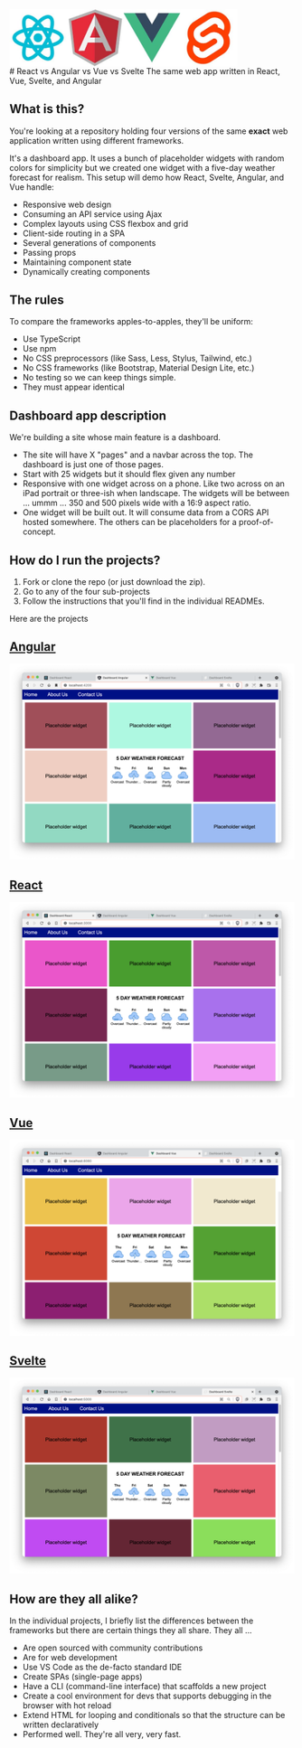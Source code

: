 <div style="display: flex;">
<img src="./screenshots/reactLogo.jpg" alt="React" style="width: 20%" />
<img src="./screenshots/angularLogo.jpg" alt="Angular" style="width: 20%" />
<img src="./screenshots/vueLogo.jpg" alt="Vue" style="width: 20%" />
<img src="./screenshots/svelteLogo.jpg" alt="Svelte" style="width: 20%" />
</div>
# React vs Angular vs Vue vs Svelte
The same web app written in React, Vue, Svelte, and Angular

## What is this?
You're looking at a repository holding four versions of the same **exact** web application written using different frameworks.

It's a dashboard app. It uses a bunch of placeholder widgets with random colors for simplicity but we created one widget with a five-day weather forecast for realism. This setup will demo how React, Svelte, Angular, and Vue handle:
- Responsive web design
- Consuming an API service using Ajax
- Complex layouts using CSS flexbox and grid
- Client-side routing in a SPA
- Several generations of components
- Passing props
- Maintaining component state
- Dynamically creating components

## The rules
To compare the frameworks apples-to-apples, they'll be uniform:
- Use TypeScript
- Use npm
- No CSS preprocessors (like Sass, Less, Stylus, Tailwind, etc.)
- No CSS frameworks (like Bootstrap, Material Design Lite, etc.)
- No testing so we can keep things simple.
- They must appear identical

## Dashboard app description
We're building a site whose main feature is a dashboard. 
- The site will have X "pages" and a navbar across the top. The dashboard is just one of those pages.
- Start with 25 widgets but it should flex given any number
- Responsive with one widget across on a phone. Like two across on an iPad portrait or three-ish when landscape. The widgets will be between ... ummm ... 350 and 500 pixels wide with a 16:9 aspect ratio.
- One widget will be built out. It will consume data from a CORS API hosted somewhere. The others can be placeholders for a proof-of-concept.

## How do I run the projects?
1. Fork or clone the repo (or just download the zip).
2. Go to any of the four sub-projects
3. Follow the instructions that you'll find in the individual READMEs.

Here are the projects
## [Angular](./dashboard-angular)
![Screengrab with Angular](screenshots/Angular.png)

## [React](./dashboard-react)
![Screengrab with React](./screenshots/React.png?raw=true)

## [Vue](./dashboard-vue)
![Screengrab with Vue](screenshots/Vue.png)

## [Svelte](./dashboard-svelte)
![Screengrab with Svelte](screenshots/Svelte.png)

## How are they all alike?
In the individual projects, I briefly list the differences between the frameworks but there are certain things they all share. They all ...
- Are open sourced with community contributions
- Are for web development
- Use VS Code as the de-facto standard IDE
- Create SPAs (single-page apps)
- Have a CLI (command-line interface) that scaffolds a new project
- Create a cool environment for devs that supports debugging in the browser with hot reload
- Extend HTML for looping and conditionals so that the structure can be written declaratively
- Performed well. They're all very, very fast.